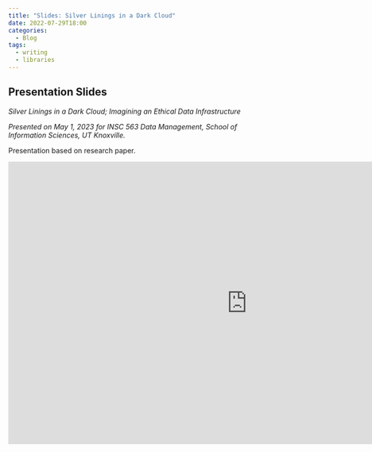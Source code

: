 ```yaml
---
title: "Slides: Silver Linings in a Dark Cloud"
date: 2022-07-29T18:00
categories:
  - Blog
tags:
  - writing
  - libraries
---
```

## Presentation Slides

*Silver Linings in a Dark Cloud; Imagining an Ethical Data Infrastructure*
  
*Presented on May 1, 2023 for INSC 563 Data Management, School of Information Sciences, UT Knoxville.*

Presentation based on research paper.  

<iframe src="https://www.canva.com/design/DAFhUPlLtFc/khcJOb0v-TZn5Us3x4474g/view" frameborder="0" width="960" height="569" allowfullscreen="true" mozallowfullscreen="true" webkitallowfullscreen="true">

</iframe>

